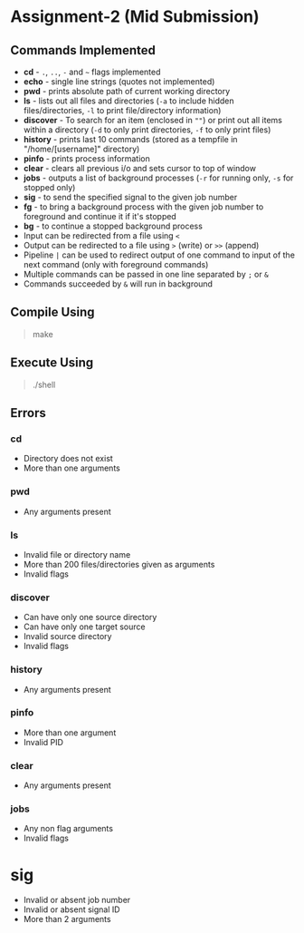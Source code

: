 # Assignment-2 (Mid Submission) 

## Commands Implemented

- **cd** - `.`, `..`, `-` and `~` flags implemented
- **echo** - single line strings (quotes not implemented)
- **pwd** - prints absolute path of current working directory
- **ls** - lists out all files and directories (`-a` to include hidden files/directories, `-l` to print file/directory information)
- **discover** - To search for an item (enclosed in `""`) or print out all items within a directory (`-d` to only print directories, `-f` to only print files)
- **history** - prints last 10 commands (stored as a tempfile in "/home/[username]" directory)
- **pinfo** - prints process information
- **clear** - clears all previous i/o and sets cursor to top of window
- **jobs** - outputs a list of background processes (`-r` for running only, `-s` for stopped only)
- **sig** - to send the specified signal to the given job number
- **fg** - to bring a background process with the given job number to foreground and continue it if it's stopped
- **bg** - to continue a stopped background process
- Input can be redirected from a file using `<`
- Output can be redirected to a file using `>` (write) or `>>` (append)
- Pipeline `|` can be used to redirect output of one command to input of the next command (only with foreground commands)
- Multiple commands can be passed in one line separated by `;` or `&`
- Commands succeeded by `&` will run in background

## Compile Using

> make

## Execute Using

> ./shell

## Errors

### cd

- Directory does not exist
- More than one arguments

### pwd

- Any arguments present

### ls

- Invalid file or directory name
- More than 200 files/directories given as arguments
- Invalid flags

### discover

- Can have only one source directory
- Can have only one target source
- Invalid source directory
- Invalid flags

### history

- Any arguments present

### pinfo
- More than one argument
- Invalid PID

### clear
- Any arguments present

### jobs
- Any non flag arguments
- Invalid flags

# sig
- Invalid or absent job number
- Invalid or absent signal ID
- More than 2 arguments
